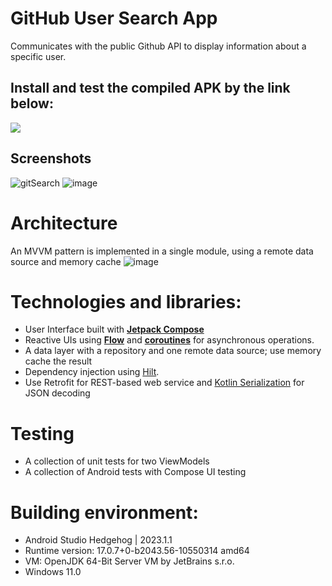 # GitHub User Search App 

Communicates with the public Github API to display information about a specific user.

## Install and test the compiled APK  by the link below: 
[![](https://img.shields.io/badge/Github_Search-APK-green.svg?style=for-the-badge&logo=android)](https://github.com/Kevin321an/GithubSearch/blob/master/releases/download/gitSearch.apk)

## Screenshots
![gitSearch](https://github.com/Kevin321an/GithubSearch/assets/12762835/27b3df7a-6c9e-48fb-8770-ed61b49563d7)
![image](https://github.com/Kevin321an/GithubSearch/assets/12762835/ca19afc5-e923-4f76-9e22-73024d07d22b)

# Architecture
An MVVM pattern is implemented in a single module, using a remote data source and memory cache 
![image](https://github.com/Kevin321an/GithubSearch/assets/12762835/e43f79a0-dec4-4c5f-89bb-b80004761a53)


# Technologies and libraries: 

- User Interface built with **[Jetpack Compose](https://developer.android.com/jetpack/compose)**
- Reactive UIs using **[Flow](https://developer.android.com/kotlin/flow)** and **[coroutines](https://kotlinlang.org/docs/coroutines-overview.html)** for asynchronous operations.
- A data layer with a repository and one remote data source; use memory cache the result
- Dependency injection using [Hilt](https://developer.android.com/training/dependency-injection/hilt-android).
- Use Retrofit for REST-based web service and [Kotlin Serialization](https://kotlinlang.org/docs/serialization.html) for JSON decoding 
# Testing
- A collection of unit tests for two ViewModels
- A collection of Android tests with Compose UI testing 

# Building environment: 
- Android Studio Hedgehog | 2023.1.1
- Runtime version: 17.0.7+0-b2043.56-10550314 amd64
- VM: OpenJDK 64-Bit Server VM by JetBrains s.r.o.
- Windows 11.0

